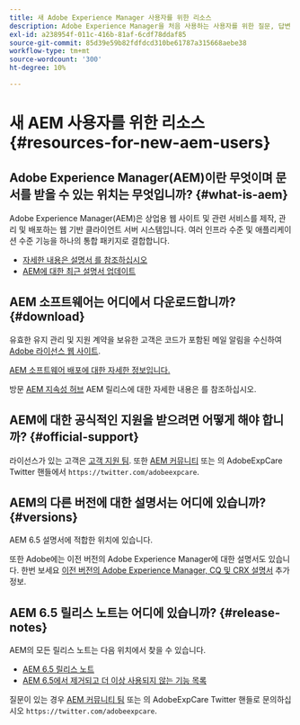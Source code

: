 ```yaml
---
title: 새 Adobe Experience Manager 사용자를 위한 리소스
description: Adobe Experience Manager을 처음 사용하는 사용자를 위한 질문, 답변 및 리소스
exl-id: a238954f-011c-416b-81af-6cdf78ddaf85
source-git-commit: 85d39e59b82fdfdcd310be61787a315668aebe38
workflow-type: tm+mt
source-wordcount: '300'
ht-degree: 10%

---
```


# 새 AEM 사용자를 위한 리소스 {#resources-for-new-aem-users}

## Adobe Experience Manager(AEM)이란 무엇이며 문서를 받을 수 있는 위치는 무엇입니까? {#what-is-aem}

Adobe Experience Manager(AEM)은 상업용 웹 사이트 및 관련 서비스를 제작, 관리 및 배포하는 웹 기반 클라이언트 서버 시스템입니다. 여러 인프라 수준 및 애플리케이션 수준 기능을 하나의 통합 패키지로 결합합니다.

* [자세한 내용은 설명서 를 참조하십시오](/help/sites-deploying/home.md)
* [AEM에 대한 최근 설명서 업데이트](https://experienceleague.adobe.com/docs/experience-manager-release-information/aem-release-updates/doc-updates/documentation-updates.html?lang=en)

## AEM 소프트웨어는 어디에서 다운로드합니까? {#download}

유효한 유지 관리 및 지원 계약을 보유한 고객은 코드가 포함된 메일 알림을 수신하여 [Adobe 라이선스 웹 사이트](https://licensing.adobe.com/).

[AEM 소프트웨어 배포에 대한 자세한 정보입니다.](/help/sites-deploying/home.md)

방문 [AEM 지속성 허브](https://experienceleague.adobe.com/docs/experience-manager-release-information/aem-release-updates/aem-releases-updates.html?lang=ko) AEM 릴리스에 대한 자세한 내용은 를 참조하십시오.

## AEM에 대한 공식적인 지원을 받으려면 어떻게 해야 합니까? {#official-support}

라이선스가 있는 고객은 [고객 지원 팀](https://experienceleague.adobe.com/?support-solution=General#support). 또한 [AEM 커뮤니티](https://experienceleaguecommunities.adobe.com:443/t5/adobe-experience-manager/ct-p/adobe-experience-manager-community) 또는 의 AdobeExpCare Twitter 핸들에서 `https://twitter.com/adobeexpcare`.

## AEM의 다른 버전에 대한 설명서는 어디에 있습니까? {#versions}

AEM 6.5 설명서에 적합한 위치에 있습니다.

또한 Adobe에는 이전 버전의 Adobe Experience Manager에 대한 설명서도 있습니다. 한번 보세요 [이전 버전의 Adobe Experience Manager, CQ 및 CRX 설명서](https://experienceleague.adobe.com/docs/experience-manager-release-information/aem-release-updates/previous-updates/aem-previous-versions.html) 추가 정보.

## AEM 6.5 릴리스 노트는 어디에 있습니까? {#release-notes}

AEM의 모든 릴리스 노트는 다음 위치에서 찾을 수 있습니다.

* [AEM 6.5 릴리스 노트](/help/release-notes/home.md)
* [AEM 6.5에서 제거되고 더 이상 사용되지 않는 기능 목록](/help/release-notes/deprecated-removed-features.md)

질문이 있는 경우 [AEM 커뮤니티 팀](https://help-forums.adobe.com/content/adobeforums/en/experience-manager-forum/adobe-experience-manager.html) 또는 의 AdobeExpCare Twitter 핸들로 문의하십시오 `https://twitter.com/adobeexpcare`.
